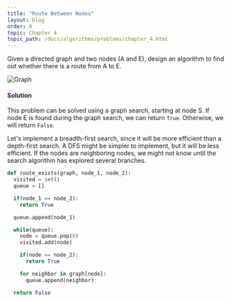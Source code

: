 ```yaml
---
title: "Route Between Nodes"
layout: blog
order: 0
topic: Chapter 4
topic_path: /docs/algorithms/problems/chapter_4.html
---
```

Given a directed graph and two nodes (A and E), design an algorithm to find out whether there is a route from A to E.

<img src="{{ site.baseurl }}/assets/img/docs/algorithms/graph.png" alt="Graph">

#### Solution
This problem can be solved using a graph search, starting at node S. If node E is found during the graph search, we can return `True`. Otherwise, we will return `False`.

Let's implement a breadth-first search, since it will be more efficient than a depth-first search. A DFS might be simpler to implement, but it will be less efficient. If the nodes are neighboring nodes, we might not know until the search algorithm has explored several branches.

```python
def route_exists(graph, node_1, node_2):
  visited = set()
  queue = []

  if(node_1 == node_2):
    return True

  queue.append(node_1)

  while(queue):
    node = queue.pop(0)
    visited.add(node)

    if(node == node_2):
      return True

    for neighbor in graph[node]:
      queue.append(neighbor)

  return False
```